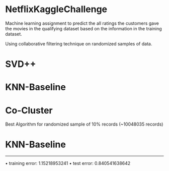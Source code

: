 # NetflixKaggleChallenge
Machine learning assignment to predict the all ratings the customers gave the movies in the qualifying dataset based on the information in the training dataset.

Using collaborative filtering technique on randomized samples of data.
#      SVD++
#      KNN-Baseline
#      Co-Cluster

Best Algorithm for randomized sample of 10% records (~10048035 records)
# KNN-Baseline
  -------------------
• training error: 1.15218953241
• test error: 0.840541638642


